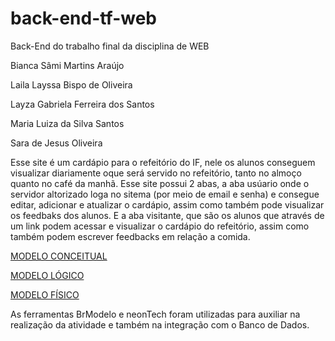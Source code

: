 # back-end-tf-web
Back-End do trabalho final da disciplina de WEB

Bianca Sâmi Martins Araújo

Laila Layssa Bispo de Oliveira

Layza Gabriela Ferreira dos Santos

Maria Luiza da Silva Santos

Sara de Jesus Oliveira 

Esse site é um cardápio para o refeitório do IF, nele os alunos conseguem visualizar diariamente oque será servido no refeitório, tanto no almoço quanto no café da manhã. Esse site possui 2 abas, a aba usúario onde o servidor altorizado loga no sitema (por meio de email e senha) e consegue editar, adicionar e atualizar o cardápio, assim como também pode visualizar os feedbaks dos alunos.  E a aba visitante, que são os alunos que através de um link podem acessar e visualizar o cardápio do refeitório, assim como também podem escrever feedbacks em relação a comida.

<a href='db/modeloconceitual.png'>MODELO CONCEITUAL</a>

<a href='db/modelologico.png'>MODELO LÓGICO</a>

<a href='db/DDl.sql'>MODELO FÍSICO</a>

As ferramentas BrModelo e neonTech foram utilizadas para auxiliar na realização da atividade e também na integração com o Banco de Dados.
